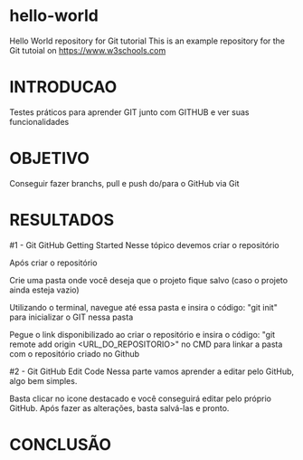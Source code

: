# hello-world
Hello World repository for Git tutorial
This is an example repository for the Git tutoial on https://www.w3schools.com

# INTRODUCAO
Testes práticos para aprender GIT junto com GITHUB e ver suas funcionalidades
# OBJETIVO
Conseguir fazer branchs, pull e push do/para o GitHub via Git 
# RESULTADOS
#1 - Git GitHub Getting Started
Nesse tópico devemos criar o repositório

Após criar o repositório

Crie uma pasta onde você deseja que o projeto fique salvo (caso o projeto ainda esteja vazio)

Utilizando o terminal, navegue até essa pasta e insira o código: "git init" para inicializar o GIT nessa pasta

Pegue o link disponibilizado ao criar o repositório e insira o código: "git remote add origin <URL_DO_REPOSITORIO>" no CMD para linkar a pasta com o repositório criado no Github


#2 - Git GitHub Edit Code
Nessa parte vamos aprender a editar pelo GitHub, algo bem simples.

Basta clicar no icone destacado e você conseguirá editar pelo próprio GitHub. Após fazer as alterações, basta salvá-las e pronto.
# CONCLUSÃO
